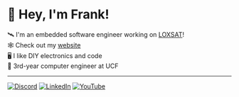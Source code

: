 # 👋 Hey, I'm Frank!

🛰️ I'm an embedded software engineer working on [LOXSAT](https://www.rocketlabusa.com/missions/upcoming-missions/loxsat1/)!<br>
🕸️ Check out my [website](https://www.franklaterza.com/) <br>
🖥️ I like DIY electronics and code<br>
🎒 3rd-year computer engineer at UCF<br>

---

[![Discord](https://img.shields.io/badge/Discord-%237289DA.svg?logo=discord&logoColor=white)](https://discord.gg/discord.gg/d4J7AQEF) [![LinkedIn](https://img.shields.io/badge/LinkedIn-%230077B5.svg?logo=linkedin&logoColor=white)](https://linkedin.com/in/laterzafrank) [![YouTube](https://img.shields.io/badge/YouTube-%23FF0000.svg?logo=YouTube&logoColor=white)](https://youtube.com/@UCuLsLChOp2IIjJQnbPQSq5Q) <br>
<!-- Proudly created with GPRM ( https://gprm.itsvg.in ) -->
